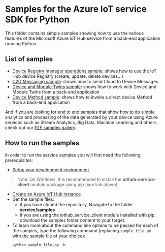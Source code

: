 # Samples for the Azure IoT service SDK for Python
This folder contains simple samples showing how to use the various features of the Microsoft Azure IoT Hub service from a back-end application running Python.

## List of samples
* [Device Registry manager operations sample](./iothub_registrymanager_sample.py): shows how to use the IoT Hub device Registry (create, update, delete devices...)
* [C2D Messaging sample](iothub_messaging_sample.py): shows how to send Cloud to Device Messages
* [Device and Module Twins sample](iothub_twin_sample.py): shows how to work with Device and Module Twins from a back-end application
* [Device Method sample](iothub_devicemethod_sample.py): shows how to invoke a direct device Method from a back-end application

And if you are looking for end to end samples that show how to do simple analytics and processing of the data generated by your device using Azure services such as Stream Analytics, Big Data, Machine Learning and others, check out our [E2E samples gallery](http://aka.ms/azureiotsamples).

## How to run the samples
In order to run the service samples you will first need the following prerequisites:
* [Setup your development environment][devbox-setup]
> Note: On Windows, it is recommended to install the **iothub-service-client** module package using pip (see link above).
* [Create an Azure IoT Hub instance][lnk-setup-iot-hub]
* Get the sample files:
   * if you have cloned the repository, Navigate to the folder **service/samples**
   * if you are using the iothub_service_client module installed with pip, download the samples folder content to your target.
* To learn more about the command line options to be passed for each of the samples, type the following command (replacing `sample_file.py` with the sample file of your choice):
    ```
	python sample_file.py -h
    ```

[lnk-setup-iot-hub]: https://aka.ms/howtocreateazureiothub
[lnk-manage-iot-hub]: https://aka.ms/manageiothub
[devbox-setup]: ../../doc/python-devbox-setup.md